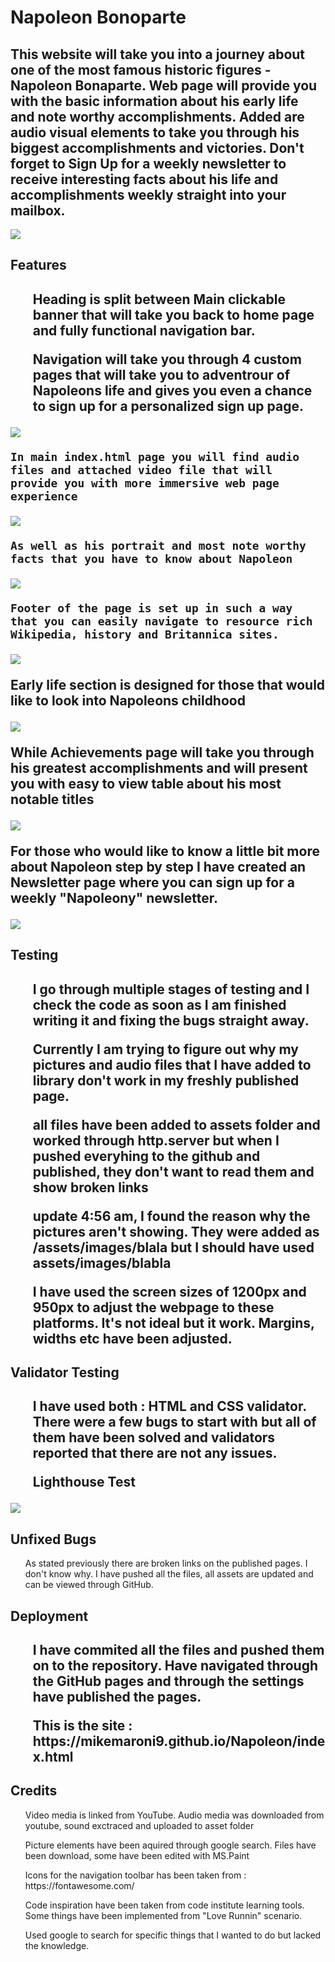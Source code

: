 <h1>Napoleon Bonoparte</h1>

<h2>This website will take you into a journey about one of the most famous historic figures - Napoleon Bonaparte. Web page will provide you with the basic information about his early life and note worthy accomplishments. 
Added are audio visual elements to take you through his biggest accomplishments and victories. Don't forget to Sign Up for a weekly newsletter to receive interesting facts about his life and accomplishments weekly straight into your mailbox.</h2>

<img src="https://serving.photos.photobox.com/201371568211dd469e032d600547cc440b701f62472206f0f19d0abfe2eee512983d641e.jpg">

<h2>Features<h2>
    <ul>Heading is split between Main clickable banner that will take you back to home page and fully functional navigation bar.</ul>
    <ul>Navigation will take you through 4 custom pages that will take you to adventrour of Napoleons life and gives you even a chance to sign up for a personalized sign up page.</ul>

<img src="https://serving.photos.photobox.com/35752700d1f20be631906f35ce39a45dec28b54628c489433796412ff36af618200b2fc6.jpg">
    
    In main index.html page you will find audio files and attached video file that will provide you with more immersive web page experience

<img src="https://serving.photos.photobox.com/47857604b129561c1bab3511b040f5a16d65d7f832dd6db3e309aab9d40d904eda5e60fb.jpg">
    
    As well as his portrait and most note worthy facts that you have to know about Napoleon

<img src="https://serving.photos.photobox.com/36016220a2ec7a7f2d8799ca87cc79ba23695e7395ca042ae524b3dfde7b561ca6fb8cf1.jpg">
    
    Footer of the page is set up in such a way that you can easily navigate to resource rich Wikipedia, history and Britannica sites.

<img src="https://serving.photos.photobox.com/5644601375bfed0a90194c4676bc30c58ba1ac80950af3fe5f6eadd8e7e75d6e75df95fe.jpg">
    
Early life section is designed for those that would like to look into Napoleons childhood
    
<img src="https://serving.photos.photobox.com/753204683504c0332793ac667894610951abc717c3c2003d81c91c4680ff345973db6e18.jpg">
    
While Achievements page will take you through his greatest accomplishments and will present you with easy to view table about his most notable titles

<img src="https://serving.photos.photobox.com/33459999fd4883328c9c38511569776e1af6f7720a069baf4347dbbfd916b0203fe43091.jpg">
    
For those who would like to know a little bit more about Napoleon step by step I have created an Newsletter page where you can sign up for a weekly "Napoleony" newsletter.</ul>

<img src="https://serving.photos.photobox.com/912004909d5b29e934f829415beb209d327b48c03c48ab595ae5dbb524a5dec13b52afaf.jpg">
    

<h2>Testing<h2>
    <ul>I go through multiple stages of testing and I check the code as soon as I am finished writing it and fixing the bugs straight away.</ul>
    <ul>Currently I am trying to figure out why my pictures and audio files that I have added to library don't work in my freshly published page.</ul>
    <ul>all files have been added to assets folder and worked through http.server but when I pushed everyhing to the github and published, they don't want to read them and show broken links</ul>
    <ul>update 4:56 am, I found the reason why the pictures aren't showing. They were added as /assets/images/blala but I should have used assets/images/blabla</ul>
    <ul>I have used the screen sizes of 1200px and 950px to adjust the webpage to these platforms. It's not ideal but it work. Margins, widths etc have been adjusted.</ul>

<h2>Validator Testing<h2>
    <ul>I have used both : HTML and CSS validator. There were a few bugs to start with but all of them have been solved and validators reported that there are not any issues.</ul>
    <ul>Lighthouse Test</ul>

<img src="https://serving.photos.photobox.com/59277776bf86bd62e2fcec030da621aae46073f278bcf922557ba4338b6a9a8e0f3884d1.jpg">

<h2>Unfixed Bugs</h2>
    <ul>As stated previously there are broken links on the published pages. I don't know why. I have pushed all the files, all assets are updated and can be viewed through GitHub.</ul>

<h2>Deployment<h2>
    <ul>I have commited all the files and pushed them on to the repository. Have navigated through the GitHub pages and through the settings have published the pages.</ul>
    <ul>This is the site : https://mikemaroni9.github.io/Napoleon/index.html </ul>

<h2>Credits</h2>
    <ul>Video media is linked from YouTube. Audio media was downloaded from youtube, sound exctraced and uploaded to asset folder</ul>
    <ul>Picture elements have been aquired through google search. Files have been download, some have been edited with MS.Paint</ul>
    <ul>Icons for the navigation toolbar has been taken from : https://fontawesome.com/ </ul>
    <ul>Code inspiration have been taken from code institute learning tools. Some things have been implemented from "Love Runnin" scenario.</ul>
    <ul>Used google to search for specific things that I wanted to do but lacked the knowledge.</ul>